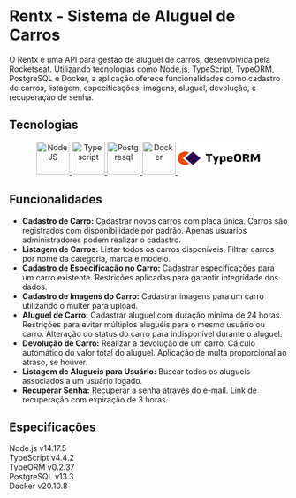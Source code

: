 <h1>Rentx - Sistema de Aluguel de Carros</h1>
<p>
  O Rentx é uma API para gestão de aluguel de carros, desenvolvida pela Rocketseat. Utilizando tecnologias como Node.js,
  TypeScript, TypeORM, PostgreSQL e Docker, a aplicação oferece funcionalidades como cadastro de carros, listagem, especificações,
  imagens, aluguel, devolução, e recuperação de senha.
</p>

<h2>Tecnologias</h2>
<p align="center">
  <a href="https://skillicons.dev">
    <img src="https://skillicons.dev/icons?i=nodejs" title="NodeJS" height="60" width="60" />
    <img src="https://skillicons.dev/icons?i=ts" title="Typescript" height="60" width="60" />
    <img src="https://skillicons.dev/icons?i=postgres" title="Postgresql" height="60" width="60" />
    <img src="https://skillicons.dev/icons?i=docker" title="Docker" height="60" width="60" />
    <img src="https://raw.githubusercontent.com/typeorm/typeorm/master/resources/logo_big.png" title="TypeORM" height="60" width="150" />
  </a>
</p>

<h2>Funcionalidades</h2>

<ul>
    <li><strong>Cadastro de Carro:</strong> Cadastrar novos carros com placa única. Carros são registrados com disponibilidade por padrão. Apenas usuários administradores podem realizar o cadastro.</li>
    <li><strong>Listagem de Carros:</strong> Listar todos os carros disponíveis. Filtrar carros por nome da categoria, marca e modelo.</li>
    <li><strong>Cadastro de Especificação no Carro:</strong> Cadastrar especificações para um carro existente. Restrições aplicadas para garantir integridade dos dados.</li>
    <li><strong>Cadastro de Imagens do Carro:</strong> Cadastrar imagens para um carro utilizando o multer para upload.</li>
    <li><strong>Aluguel de Carro:</strong> Cadastrar aluguel com duração mínima de 24 horas. Restrições para evitar múltiplos aluguéis para o mesmo usuário ou carro. Alteração do status do carro para indisponível durante o aluguel.</li>
    <li><strong>Devolução de Carro:</strong> Realizar a devolução de um carro. Cálculo automático do valor total do aluguel. Aplicação de multa proporcional ao atraso, se houver.</li>
    <li><strong>Listagem de Alugueis para Usuário:</strong> Buscar todos os alugueis associados a um usuário logado.</li>
    <li><strong>Recuperar Senha:</strong> Recuperar a senha através do e-mail. Link de recuperação com expiração de 3 horas.</li>
</ul>

<h2>Especificações</h2>

<div class="badge badge-green">Node.js v14.17.5</div>
<div class="badge badge-blue">TypeScript v4.4.2</div>
<div class="badge badge-red">TypeORM v0.2.37</div>
<div class="badge badge-blue">PostgreSQL v13.3</div>
<div class="badge badge-lightgrey">Docker v20.10.8</div>

<p>
